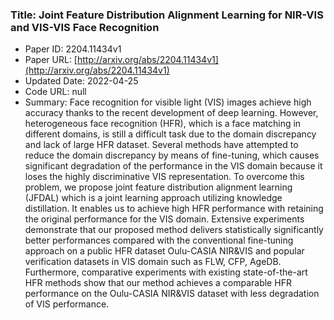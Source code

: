 ### Title: Joint Feature Distribution Alignment Learning for NIR-VIS and VIS-VIS Face Recognition
* Paper ID: 2204.11434v1
* Paper URL: [http://arxiv.org/abs/2204.11434v1](http://arxiv.org/abs/2204.11434v1)
* Updated Date: 2022-04-25
* Code URL: null
* Summary: Face recognition for visible light (VIS) images achieve high accuracy thanks
to the recent development of deep learning. However, heterogeneous face
recognition (HFR), which is a face matching in different domains, is still a
difficult task due to the domain discrepancy and lack of large HFR dataset.
Several methods have attempted to reduce the domain discrepancy by means of
fine-tuning, which causes significant degradation of the performance in the VIS
domain because it loses the highly discriminative VIS representation. To
overcome this problem, we propose joint feature distribution alignment learning
(JFDAL) which is a joint learning approach utilizing knowledge distillation. It
enables us to achieve high HFR performance with retaining the original
performance for the VIS domain. Extensive experiments demonstrate that our
proposed method delivers statistically significantly better performances
compared with the conventional fine-tuning approach on a public HFR dataset
Oulu-CASIA NIR&VIS and popular verification datasets in VIS domain such as FLW,
CFP, AgeDB. Furthermore, comparative experiments with existing state-of-the-art
HFR methods show that our method achieves a comparable HFR performance on the
Oulu-CASIA NIR&VIS dataset with less degradation of VIS performance.

